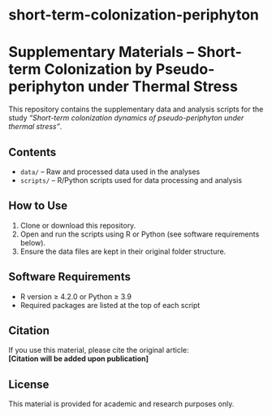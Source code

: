 # short-term-colonization-periphyton
# Supplementary Materials – Short-term Colonization by Pseudo-periphyton under Thermal Stress

This repository contains the supplementary data and analysis scripts for the study *“Short-term colonization dynamics of pseudo-periphyton under thermal stress”*.

## Contents

- `data/` – Raw and processed data used in the analyses
- `scripts/` – R/Python scripts used for data processing and analysis

## How to Use

1. Clone or download this repository.
2. Open and run the scripts using R or Python (see software requirements below).
3. Ensure the data files are kept in their original folder structure.

## Software Requirements

- R version ≥ 4.2.0 or Python ≥ 3.9  
- Required packages are listed at the top of each script

## Citation

If you use this material, please cite the original article:  
**[Citation will be added upon publication]**

## License

This material is provided for academic and research purposes only.
